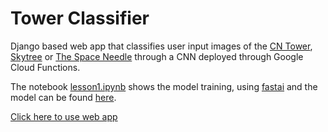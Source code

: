 # Tower Classifier

Django based web app that classifies user input images of the [CN Tower](https://en.wikipedia.org/wiki/CN_Tower), [Skytree](https://en.wikipedia.org/wiki/Tokyo_Skytree) or [The Space Needle](https://en.wikipedia.org/wiki/Space_Needle) through a CNN deployed through Google Cloud Functions. 

The notebook [lesson1.ipynb](https://github.com/jkennedy559/course-v3/blob/master/assignments%20/lesson1.ipynb) shows the model training, using [fastai](https://www.fast.ai/) and the model can be found [here](https://github.com/jkennedy559/course-v3/blob/master/assignments%20/data/towers/export.pkl). 

[Click here to use web app](https://lucid-sonar-280416.uc.r.appspot.com/)